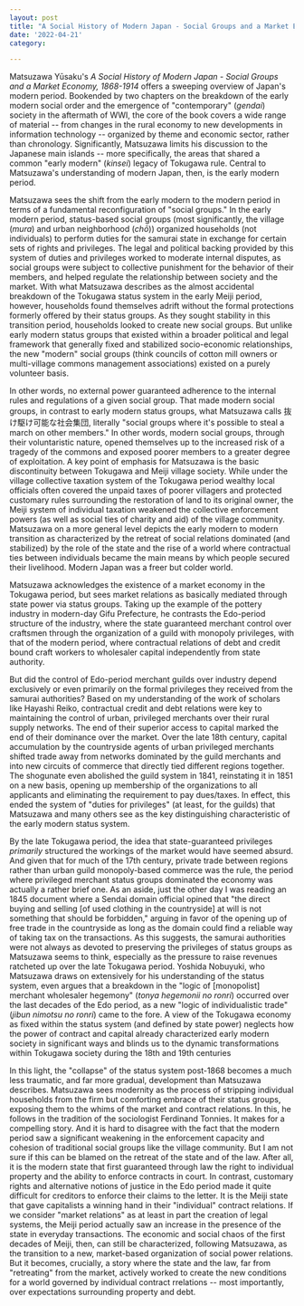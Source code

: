 ```yaml
---
layout: post
title: "A Social History of Modern Japan - Social Groups and a Market Economy 1868-1914"
date: '2022-04-21'
category: 

---
```


<p>
Matsuzawa Y&umacr;saku's <i>A Social History of Modern Japan - Social Groups and a Market Economy, 1868-1914</i> offers a sweeping overview of Japan's modern period. Bookended by two chapters on the breakdown of the early modern social order and the emergence of "contemporary" (<i>gendai</i>) society in the aftermath of WWI, the core of the book covers a wide range of material -- from changes in the rural economy to new developments in information technology -- organized by theme and economic sector, rather than chronology. Significantly, Matsuzawa limits his discussion to the Japanese main islands -- more specifically, the areas that shared a common "early modern" (<i>kinsei</i>) legacy of Tokugawa rule. Central to Matsuzawa's understanding of modern Japan, then, is the early modern period.
</p>
<p>
Matsuzawa sees the shift from the early modern to the modern period in terms of a fundamental reconfiguration of "social groups." In the early modern period, status-based social groups (most significantly, the village (<i>mura</i>) and urban neighborhood (<i>ch&omacr;</i>)) organized households (not individuals) to perform duties for the samurai state in exchange for certain sets of rights and privileges. The legal and political backing provided by this system of duties and privileges worked to moderate internal disputes, as social groups were subject to collective punishment for the behavior of their members, and helped regulate the relationship between society and the market. With what Matsuzawa describes as the almost accidental breakdown of the Tokugawa status system in the early Meiji period, however, households found themselves adrift without the formal protections formerly offered by their status groups. As they sought stability in this transition period, households looked to create new social groups. But unlike early modern status groups that existed within a broader political and legal framework that generally fixed and stabilized socio-economic relationships, the new "modern" social groups (think councils of cotton mill owners or multi-village commons management associations) existed on a purely volunteer basis. 
</p>
<p>
In other words, no external power guaranteed adherence to the internal rules and regulations of a given social group. That made modern social groups, in contrast to early modern status groups, what Matsuzawa calls 抜け駆け可能な社会集団, literally "social groups where it's possible to steal a march on other members." In other words, modern social groups, through their voluntaristic nature, opened themselves up to the increased risk of a tragedy of the commons and exposed poorer members to a greater degree of exploitation. A key point of emphasis for Matsuzawa is the basic discontinuity between Tokugawa and Meiji village society. While under the village collective taxation system of the Tokugawa period wealthy local officials often covered the unpaid taxes of poorer villagers and protected customary rules surrounding the restoration of land to its original owner, the Meiji system of individual taxation weakened the collective enforcement powers (as well as social ties of charity and aid) of the village community. Matsuzawa on a more general level depicts the early modern to modern transition as characterized by the retreat of social relations dominated (and stabilized) by the role of the state and the rise of a world where contractual ties between individuals became the main means by which people secured their livelihood. Modern Japan was a freer but colder world.
</p>
<p>
Matsuzawa acknowledges the existence of a market economy in the Tokugawa period, but sees market relations as basically mediated through state power via status groups. Taking up the example of the pottery industry in modern-day Gifu Prefecture, he contrasts the Edo-period structure of the industry, where the state guaranteed merchant control over craftsmen through the organization of a guild with monopoly privileges, with that of the modern period, where contractual relations of debt and credit bound craft workers to wholesaler capital independently from state authority.
</p>
<p>
But did the control of Edo-period merchant guilds over industry depend exclusively or even primarily on the formal privileges they received from the samurai authorities? Based on my understanding of the work of scholars like Hayashi Reiko, contractual credit and debt relations were key to maintaining the control of urban, privileged merchants over their rural supply networks. The end of their superior access to capital marked the end of their dominance over the market. Over the late 18th century, capital accumulation by the countryside agents of urban privileged merchants shifted trade away from networks dominated by the guild merchants and into new circuits of commerce that directly tied different regions together. The shogunate even abolished the guild system in 1841, reinstating it in 1851 on a new basis, opening up membership of the organizations to all applicants and eliminating the requirement to pay dues/taxes. In effect, this ended the system of "duties for privileges" (at least, for the guilds) that Matsuzawa and many others see as the key distinguishing characteristic of the early modern status system.
 </p>
<p> 
By the late Tokugawa period, the idea that state-guaranteed privileges <i>primarily</i> structured the workings of the market would have seemed absurd. And given that for much of the 17th century, private trade between regions rather than urban guild monopoly-based commerce was the rule, the period where privileged merchant status groups dominated the economy was actually a rather brief one. As an aside, just the other day I was reading an 1845 document where a Sendai domain official opined that "the direct buying and selling [of used clothing in the countryside] at will is not something that should be forbidden," arguing in favor of the opening up of free trade in the countryside as long as the domain could find a reliable way of taking tax on the transactions. As this suggests, the samurai authorities were not always as devoted to preserving the privileges of status groups as Matsuzawa seems to think, especially as the pressure to raise revenues ratcheted up over the late Tokugawa period. Yoshida Nobuyuki, who Matsuzawa draws on extensively for his understanding of the status system, even argues that a breakdown in the "logic of [monopolist] merchant wholesaler hegemony" (<i>tonya hegemonii no ronri</i>) occurred over the last decades of the Edo period, as a new "logic of individualistic trade" (<i>jibun nimotsu no ronri</i>) came to the fore.  A view of the Tokugawa economy as fixed within the status system (and defined by state power) neglects how the power of contract and capital already characterized early modern society in significant ways and blinds us to the dynamic transformations within Tokugawa society during the 18th and 19th centuries
</p>
<p>
In this light, the "collapse" of the status system post-1868 becomes a much less traumatic, and far more gradual, development than Matsuzawa describes. Matsuzawa sees modernity as the process of stripping individual households from the firm but comforting embrace of their status groups, exposing them to the whims of the market and contract relations. In this, he follows in the tradition of the sociologist Ferdinand Tonnies. It makes for a compelling story. And it is hard to disagree with the fact that the modern period saw a significant weakening in the enforcement capacity and cohesion of traditional social groups like the village community. But I am not sure if this can be blamed on the retreat of the state and of the law. After all, it is the modern state that first guaranteed through law the right to individual property and the ability to enforce contracts in court. In contrast, customary rights and alternative notions of justice in the Edo period made it quite difficult for creditors to enforce their claims to the letter. It is the Meiji state that gave capitalists a winning hand in their "individual" contract relations. If we consider "market relations" as at least in part the creation of legal systems, the Meiji period actually saw an increase in the presence of the state in everyday transactions. The economic and social chaos of the first decades of Meiji, then, can still be characterized, following Matsuzawa, as the transition to a new, market-based organization of social power relations. But it becomes, crucially, a story where the state and the law, far from "retreating" from the market, actively worked to create the new conditions for a world governed by individual contract rrelations -- most importantly, over expectations surrounding property and debt.
</p>
